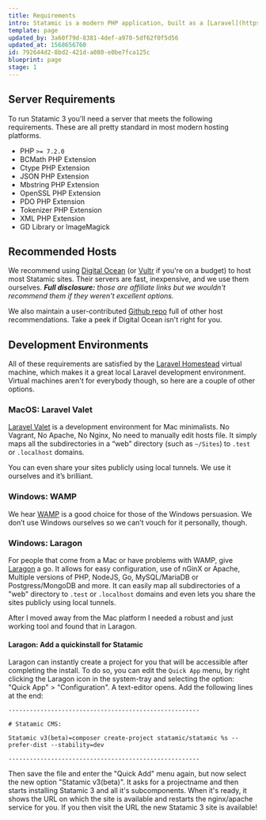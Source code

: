 ```yaml
---
title: Requirements
intro: Statamic is a modern PHP application, built as a [Laravel](https://laravel.com) package and has the same server requirements as &mdash; you guessed it &mdash; Laravel itself. If you'd like to work with image assets, you'll also need an image transformation library like GD Library or ImageMagick.
template: page
updated_by: 3a60f79d-8381-4def-a970-5df62f0f5d56
updated_at: 1568656760
id: 792644d2-8bd2-421d-a080-e0be7fca125c
blueprint: page
stage: 1
---
```

## Server Requirements

To run Statamic 3 you'll need a server that meets the following requirements. These are all pretty standard in most modern hosting platforms.

- PHP `>= 7.2.0`
- BCMath PHP Extension
- Ctype PHP Extension
- JSON PHP Extension
- Mbstring PHP Extension
- OpenSSL PHP Extension
- PDO PHP Extension
- Tokenizer PHP Extension
- XML PHP Extension
- GD Library or ImageMagick

## Recommended Hosts

We recommend using [Digital Ocean][do] (or [Vultr][vultr] if you're on a budget) to host most Statamic sites. Their servers are fast, inexpensive, and we use them ourselves. _**Full disclosure:** those are affiliate links but we wouldn't recommend them if they weren't excellent options._

We also maintain a user-contributed [Github repo][hosts] full of other host recommendations. Take a peek if Digital Ocean isn't right for you.

## Development Environments

All of these requirements are satisfied by the [Laravel Homestead][homestead] virtual machine, which makes it a great local Laravel development environment. Virtual machines aren't for everybody though, so here are a couple of other options.

### MacOS: Laravel Valet

[Laravel Valet][valet] is a development environment for Mac minimalists. No Vagrant, No Apache, No Nginx, No need to manually edit hosts file. It simply maps all the subdirectories in a “web” directory (such as `~/Sites`) to `.test` or `.localhost` domains.

You can even share your sites publicly using local tunnels. We use it ourselves and it’s brilliant.

### Windows: WAMP

We hear [WAMP][wamp] is a good choice for those of the Windows persuasion. We don’t use Windows ourselves so we can’t vouch for it personally, though.



### Windows: Laragon

For people that come from a Mac or have problems with WAMP, give [Laragon][laragon] a go. It allows for easy configuration, use of nGinX or Apache, Multiple versions of PHP, NodeJS, Go, MySQL/MariaDB or Postgress/MongoDB and more.
It can easily map all subdirectories of a "web" directory to `.test` or `.localhost` domains and even lets you share the sites publicly using local tunnels.

After I moved away from the Mac platform I needed a robust and just working tool and found that in Laragon.

#### Laragon: Add a quickinstall for Statamic

Laragon can instantly create a project for you that will be accessible after completing the install. To do so, you can edit the `Quick App` menu, by right clicking the Laragon icon in the system-tray and selecting the option: "Quick App" > "Configuration".
A text-editor opens. Add the following lines at the end:
```
------------------------------------------------------

# Statamic CMS:

Statamic v3(beta)=composer create-project statamic/statamic %s --prefer-dist --stability=dev

------------------------------------------------------
```
Then save the file and enter the "Quick Add" menu again, but now select the new option "Statamic v3(beta)". It asks for a projectname and then starts installing Statamic 3 and all it's subcomponents. When it's ready, it shows the URL on which the site is available and restarts the nginx/apache service for you. 
If you then visit the URL the new Statamic 3 site is available!


[do]: https://m.do.co/c/6469827e2269
[vultr]: https://www.vultr.com/?ref=7337126
[hosts]: https://github.com/statamic/hosts
[homestead]: https://laravel.com/docs/6.x/homestead
[valet]: https://laravel.com/docs/valet
[wamp]: http://www.wampserver.com/
[laragon]:https://laragon.org/
